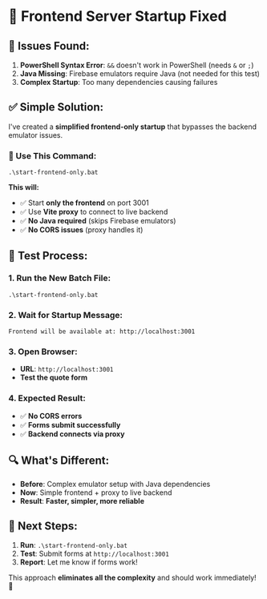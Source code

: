 # 🔧 **Frontend Server Startup Fixed**

## 🚨 **Issues Found:**

1. **PowerShell Syntax Error**: `&&` doesn't work in PowerShell (needs `&` or `;`)
2. **Java Missing**: Firebase emulators require Java (not needed for this test)
3. **Complex Startup**: Too many dependencies causing failures

## ✅ **Simple Solution:**

I've created a **simplified frontend-only startup** that bypasses the backend emulator issues.

### **🚀 Use This Command:**

```batch
.\start-frontend-only.bat
```

**This will:**
- ✅ Start **only the frontend** on port 3001
- ✅ Use **Vite proxy** to connect to live backend
- ✅ **No Java required** (skips Firebase emulators)
- ✅ **No CORS issues** (proxy handles it)

## 🧪 **Test Process:**

### **1. Run the New Batch File:**
```
.\start-frontend-only.bat
```

### **2. Wait for Startup Message:**
```
Frontend will be available at: http://localhost:3001
```

### **3. Open Browser:**
- **URL**: `http://localhost:3001`
- **Test the quote form**

### **4. Expected Result:**
- ✅ **No CORS errors**
- ✅ **Forms submit successfully**
- ✅ **Backend connects via proxy**

## 🔍 **What's Different:**

- **Before**: Complex emulator setup with Java dependencies
- **Now**: Simple frontend + proxy to live backend
- **Result**: **Faster, simpler, more reliable**

## 🎯 **Next Steps:**

1. **Run**: `.\start-frontend-only.bat`
2. **Test**: Submit forms at `http://localhost:3001`
3. **Report**: Let me know if forms work!

This approach **eliminates all the complexity** and should work immediately! 🚀